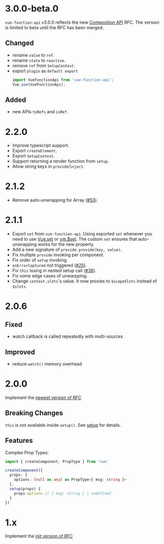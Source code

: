# 3.0.0-beta.0

`vue-function-api` v3.0.0 reflects the new [Composition API](https://vue-composition-api-rfc.netlify.com/) RFC. 
The version is limited to beta until the RFC has been merged.

## Changed
* rename `value` to `ref`.
* rename `state` to `reactive`.
* remove `ref` from `SetupContext`.
* export `plugin` as `default export`
  ```js
  import VueFunctionApi from 'vue-function-api';
  Vue.use(VueFunctionApi);
  ```

## Added
* new APIs `toRefs` and `isRef`.

# 2.2.0
* Improve typescript support.
* Export `createElement`.
* Export `SetupContext`.
* Support returning a render function from `setup`.
* Allow string keys in `provide`/`inject`.

# 2.1.2
* Remove auto-unwrapping for Array ([#53](https://github.com/vuejs/vue-function-api/issues/53)).

# 2.1.1
* Export `set` from `vue-function-api`. Using exported `set` whenever you need to use [Vue.set](https://vuejs.org/v2/api/#Vue-set) or [vm.$set](https://vuejs.org/v2/api/#vm-set). The custom `set` ensures that auto-unwrapping works for the new property.
* Add a new signature of `provide`: `provide(key, value)`.
* Fix multiple `provide` invoking per component.
* Fix order of `setup` invoking.
* `onErrorCaptured` not triggered ([#25](https://github.com/vuejs/vue-function-api/issues/25)).
* Fix `this` losing in nested setup call ([#38](https://github.com/vuejs/vue-function-api/issues/38)).
* Fix some edge cases of unwarpping.
* Change `context.slots`'s value. It now proxies to `$scopeSlots` instead of `$slots`.

# 2.0.6
## Fixed
* watch callback is called repeatedly with multi-sources

## Improved
* reduce `watch()` memory overhead

# 2.0.0
Implement the [newest version of RFC](https://github.com/vuejs/rfcs/blob/function-apis/active-rfcs/0000-function-api.md)

## Breaking Changes
`this` is not available inside `setup()`. See [setup](https://github.com/vuejs/rfcs/blob/function-apis/active-rfcs/0000-function-api.md#the-setup-function) for details.

## Features
Complex Prop Types:

```ts
import { createComponent, PropType } from 'vue'

createComponent({
  props: {
    options: (null as any) as PropType<{ msg: string }>
  },
  setup(props) {
    props.options // { msg: string } | undefined
  }
})
```

# 1.x
  Implement the [init version of RFC](https://github.com/vuejs/rfcs/blob/903f429696524d8f93b4976d5b09dfb3632e89ef/active-rfcs/0000-function-api.md)
